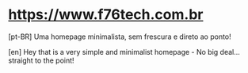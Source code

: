# https://www.f76tech.com.br

[pt-BR] Uma homepage minimalista, sem frescura e direto ao ponto!

[en] Hey that is a very simple and minimalist homepage - No big deal... straight to the point!
